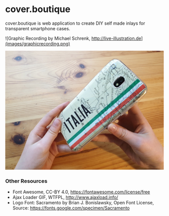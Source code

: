 # cover.boutique

cover.boutique is web application to create DIY self made inlays for transparent smartphone cases.

![Graphic Recording by Michael Schrenk, http://live-illustration.de](images/graphicrecording.png)


![Transparent Smartphone Inlays](images/demo.jpg)


### Other Resources

* Font Awesome, CC-BY 4.0, https://fontawesome.com/license/free
* Ajax Loader GIF, WTFPL, http://www.ajaxload.info/
* Logo Font: Sacramento by Brian J. Bonislawsky, Open Font License, Source: https://fonts.google.com/specimen/Sacramento
